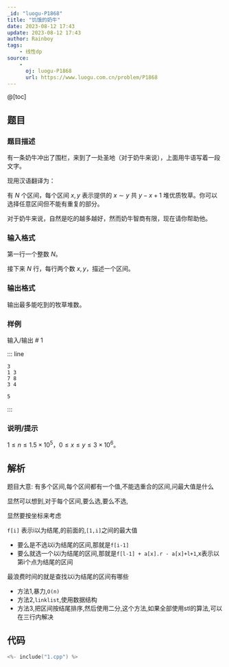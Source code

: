 ```yaml
---
_id: "luogu-P1868"
title: "饥饿的奶牛"
date: 2023-08-12 17:43
update: 2023-08-12 17:43
author: Rainboy
tags:
    - 线性dp
source: 
    - 
      oj: luogu-P1868
      url: https://www.luogu.com.cn/problem/P1868
---
```


@[toc]

## 题目



### 题目描述

有一条奶牛冲出了围栏，来到了一处圣地（对于奶牛来说），上面用牛语写着一段文字。

现用汉语翻译为：

有 $N$ 个区间，每个区间 $x,y$ 表示提供的 $x\sim y$ 共 $y-x+1$ 堆优质牧草。你可以选择任意区间但不能有重复的部分。

对于奶牛来说，自然是吃的越多越好，然而奶牛智商有限，现在请你帮助他。



### 输入格式
第一行一个整数 $N$。

接下来 $N$ 行，每行两个数 $x,y$，描述一个区间。



### 输出格式

输出最多能吃到的牧草堆数。



### 样例



输入/输出 # 1

::: line
```
3
1 3
7 8
3 4
```

```
5
```
:::





### 说明/提示
$1 \leq n \leq 1.5 \times 10^5$，$0 \leq x \leq y \leq 3 \times 10^6$。


## 解析

题目大意: 有多个区间,每个区间都有一个值,不能选重合的区间,问最大值是什么

显然可以想到,对于每个区间,要么选,要么不选,

显然要按坐标来考虑

`f[i]` 表示i以为结尾,的前面的,`[1,i]`之间的最大值

- 要么是不选以i为结尾的区间,那就是`f[i-1]`
- 要么就选一个以i为结尾的区间,那就是`f[l-1] + a[x].r - a[x]+l+1`,x表示以第i个点为结尾的区间

最浪费时间的就是查找以i为结尾的区间有哪些

- 方法1,暴力,`O(n)`
- 方法2,`linklist`,使用数据结构
- 方法3,把区间按结尾排序,然后使用二分,这个方法,如果全部使用stl的算法,可以在三行内解决

## 代码

```c
<%- include("1.cpp") %>
```
